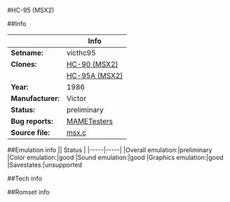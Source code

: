 #HC-95 (MSX2)

##Info

||Info|
|-----|-----|
|**Setname:**|victhc95
|**Clones:**|[HC-90 (MSX2)](victhc90.md)
||[HC-95A (MSX2)](victhc95a.md)
|**Year:**|1986
|**Manufacturer:**|Victor
|**Status:**|preliminary
|**Bug reports:**|[MAMETesters](http://mametesters.org/view_all_set.php?type=1&temporary=y&search=msx.c)
|**Source file:**|[msx.c](https://github.com/mamedev/mame/blob/master/src/mess/drivers/msx.c)

##Emulation info
|| Status |
|-----|-----|
|Overall emulation:|preliminary
|Color emulation:|good
|Sound emulation:|good
|Graphics emulation:|good
|Savestates:|unsupported

##Tech info

##Romset info

<!--- START OF EDITED COMMENT DO NOT TOUCH TEXT ABOVE-->
